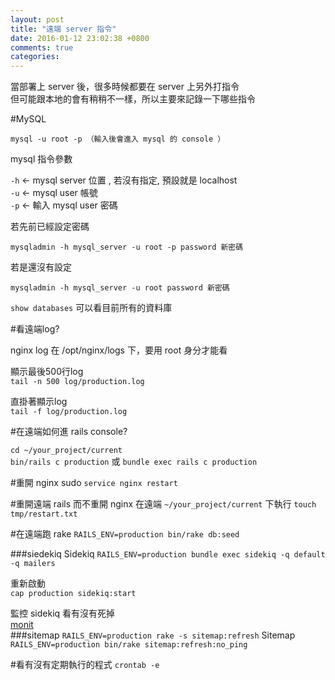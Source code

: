 ```yaml
---
layout: post
title: "遠端 server 指令"
date: 2016-01-12 23:02:38 +0800
comments: true
categories: 
---
```


當部署上 server 後，很多時候都要在 server 上另外打指令  
但可能跟本地的會有稍稍不一樣，所以主要來記錄一下哪些指令

<!--more-->

#MySQL

`mysql -u root -p （輸入後會進入 mysql 的 console ）`

mysql 指令參數

`-h` <- mysql server 位置 , 若沒有指定, 預設就是 localhost  
`-u` <- mysql user 帳號  
`-p` <- 輸入 mysql user 密碼  

若先前已經設定密碼

`mysqladmin -h mysql_server -u root -p password 新密碼`

若是還沒有設定

`mysqladmin -h mysql_server -u root password 新密碼`

`show databases`
可以看目前所有的資料庫

#看遠端log?

nginx log 在 /opt/nginx/logs 下，要用 root 身分才能看

顯示最後500行log  
`tail -n 500 log/production.log`

直掛著顯示log  
`tail -f log/production.log`


#在遠端如何進 rails console?

`cd ~/your_project/current`  
`bin/rails c production` 或 `bundle exec rails c production`


#重開 nginx sudo
`service nginx restart`

#重開遠端 rails 而不重開 nginx
在遠端 `~/your_project/current` 下執行 `touch tmp/restart.txt`

#在遠端跑 rake
`RAILS_ENV=production bin/rake db:seed`

###siedekiq
Sidekiq
`RAILS_ENV=production bundle exec sidekiq -q default -q mailers`
 
重新啟動  
`cap production sidekiq:start`

監控 sidekiq 看有沒有死掉  
[monit](https://mmonit.com/monit/)  
###sitemap
`RAILS_ENV=production rake -s sitemap:refresh`
Sitemap
`RAILS_ENV=production bin/rake sitemap:refresh:no_ping`

#看有沒有定期執行的程式
`crontab -e`